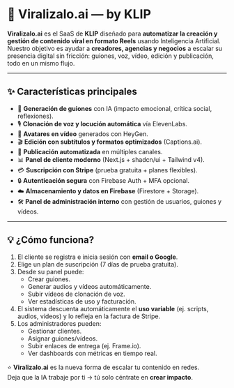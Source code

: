 # 🚀 Viralizalo.ai — by KLIP

**Viralizalo.ai** es el SaaS de **KLIP** diseñado para **automatizar la creación y gestión de contenido viral en formato Reels** usando Inteligencia Artificial.  
Nuestro objetivo es ayudar a **creadores, agencias y negocios** a escalar su presencia digital sin fricción: guiones, voz, vídeo, edición y publicación, todo en un mismo flujo.

---

## ✨ Características principales

- 📝 **Generación de guiones** con IA (impacto emocional, crítica social, reflexiones).  
- 🎙️ **Clonación de voz y locución automática** vía ElevenLabs.  
- 🎥 **Avatares en vídeo** generados con HeyGen.  
- 🎬 **Edición con subtítulos y formatos optimizados** (Captions.ai).  
- 📲 **Publicación automatizada** en múltiples canales.  
- 📊 **Panel de cliente moderno** (Next.js + shadcn/ui + Tailwind v4).  
- 💳 **Suscripción con Stripe** (prueba gratuita + planes flexibles).  
- 🔒 **Autenticación segura** con Firebase Auth + MFA opcional.  
- ☁️ **Almacenamiento y datos en Firebase** (Firestore + Storage).  
- 🛠️ **Panel de administración interno** con gestión de usuarios, guiones y vídeos.

---

## 💡 ¿Cómo funciona?

1. El cliente se registra e inicia sesión con **email o Google**.  
2. Elige un plan de suscripción (7 días de prueba gratuita).  
3. Desde su panel puede:
   - Crear guiones.
   - Generar audios y vídeos automáticamente.
   - Subir vídeos de clonación de voz.
   - Ver estadísticas de uso y facturación.
4. El sistema descuenta automáticamente el **uso variable** (ej. scripts, audios, vídeos) y lo refleja en la factura de Stripe.  
5. Los administradores pueden:
   - Gestionar clientes.
   - Asignar guiones/vídeos.
   - Subir enlaces de entrega (ej. Frame.io).
   - Ver dashboards con métricas en tiempo real.

⭐ **Viralizalo.ai** es la nueva forma de escalar tu contenido en redes.  
Deja que la IA trabaje por ti → tú solo céntrate en **crear impacto**.
